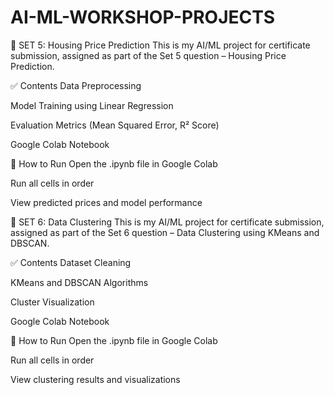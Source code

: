 # AI-ML-WORKSHOP-PROJECTS

📁 SET 5: Housing Price Prediction
This is my AI/ML project for certificate submission, assigned as part of the Set 5 question – Housing Price Prediction.

✅ Contents
Data Preprocessing

Model Training using Linear Regression

Evaluation Metrics (Mean Squared Error, R² Score)

Google Colab Notebook

🚀 How to Run
Open the .ipynb file in Google Colab

Run all cells in order

View predicted prices and model performance

📁 SET 6: Data Clustering
This is my AI/ML project for certificate submission, assigned as part of the Set 6 question – Data Clustering using KMeans and DBSCAN.

✅ Contents
Dataset Cleaning

KMeans and DBSCAN Algorithms

Cluster Visualization

Google Colab Notebook

🚀 How to Run
Open the .ipynb file in Google Colab

Run all cells in order

View clustering results and visualizations
